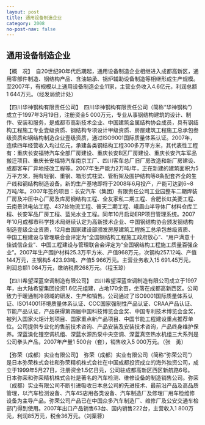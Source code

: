 ```yaml
---
layout: post
title: 通用设备制造企业
category: 2008
no-post-nav: false
---
```


##  通用设备制造企业

【概　况】　自20世纪90年代后期起，通用设备制造企业相继进入成都高新区，通用零部件制造、钢结构产品、含油轴承、锅炉辅助设备制造等相继形成生产规模。至2007年，有规模以上通用设备制造企业11家，主营业务收入4.6亿元，利润总额1 644万元。（经发局统计处）
 
【四川华神钢构有限责任公司】　四川华神钢构有限责任公司（简称“华神钢构”）成立于1997年3月19日，注册资金5 000万元，专业从事钢结构建筑的设计、制作、安装和服务，是成都市高新技术企业、中国建筑金属结构协会成员，具有钢结构工程施工专业壹级资质、钢结构专项设计甲级资质、房屋建筑工程施工总承包叁级资质和钢结构制造企业壹级资质，通过ISO9001国际质量体系认证。2007年，连续四年经营收入均过亿元，承建各类钢结构工程300多万平方米，其代表性工程有：重庆长安福特汽车全部厂房建设、重庆长安B区厂房建设、重庆长安汽车军品搬迁项目、重庆长安福特汽车南京工厂、四川客车总厂旧厂房改造和新厂房建设、成都客车厂异地技改工程等。2007年生产能力2万吨/年，正在新建的建筑面积为5万平方米，拥有轻钢、重钢、箱形式柱梁、管桁架及围护结构等8条配套齐全的生产线和钢结构制造设备。新的生产基地即将于2008年6月投产，产能可达到6~8万吨/年。2007年签约项目：长安汽车（集团）有限责任公司工业园整车二期焊装厂房及冲压中心厂房及库房钢结构工程、全友家私二期工程、合肥长虹美菱工程、云南景洪电站工程、437处物流工程、普天二期工程、峨眉山半导体厂材料仓库工程、长安军品厂房工程、蓝光水业工程。同年10月启动ERP项目管理系统。2007年10月成都市科学技术局继续认定为高新技术企业、中国钢结构协会颁发钢结构制造壹级企业资质，12月由国家建设部颁发房屋建筑工程施工总承包叁级资质、中国工程建设与管理联合会评定为“全国钢结构工程施工政府放心”、“用户满意十佳诚信企业”、中国工程建设与管理联合会评定为“全国钢结构工程施工质量百强企业”。2007年生产围护材料25.3万平方米、产值968万元，次钢构257.12吨、产值144万元，主钢构5 423.93吨、产值5 966万元。主营业务收入15 691.45万元，利润总额1 084万元，缴纳税费268万元。（程玉琼）
 
【四川希望深蓝空调制造有限公司】　四川希望深蓝空调制造有限公司成立于1997年，由大陆希望集团投资1.6亿元组建，占地170余亩，坐落在成都高新西区。公司致力于暖通制冷领域的研发、生产和销售。公司通过了ISO9001国际质量体系认证、ISO14001环境质量体系认证、CCC国家强制性产品认证、CRAA产品认证、节能产品认证，产品获得第四届中国科技博览会金奖、中国专利技术博览会金奖，被列入国家火炬计划项目、国家重点新产品项目、中国节能工程建设重点推荐单位。公司提供专业化的售前技术咨询、产品安装及安装技术咨询，产品终身维护保养。深蓝溴化锂空调机组、深蓝水源热泵中央空调、深蓝真空热水机组三大系列是公司拳头产品，2007年产量1 500台（套），销售收入5 000万元。（张　勇）
 
【弥荣（成都）实业有限公司】　弥荣（成都）实业有限公司（简称“弥荣公司”）是日本弥荣株式会社和弥荣精机株式会社在中国成都投资成立的海外独资公司，成立于1999年5月27日，注册资金1.5亿日元，公司驻成都高新区西区新航路6号。
日本弥荣和弥荣精机株式会社是著名的汽车检测、维修设备的制造销售公司。弥荣（成都）实业有限公司不断引进吸收日本总公司的先进技术、最前沿产品及高品质管理，以汽车检测设备、汽车4S店用各类设备、汽车制造厂及修理厂用车检维修设备为主导产品。弥荣公司产品已在中国众多汽车制造厂、维修厂及公安交通车检部门得到使用。2007年出口产品销售63台、国内销售222台，主营收入1 800万元，利润85万元，税金36万元。（刘渠蓉）
 